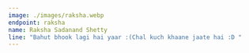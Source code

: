 ```yaml
---
image: ./images/raksha.webp
endpoint: raksha
name: Raksha Sadanand Shetty
line: "Bahut bhook lagi hai yaar :(Chal kuch khaane jaate hai :D "
---
```

